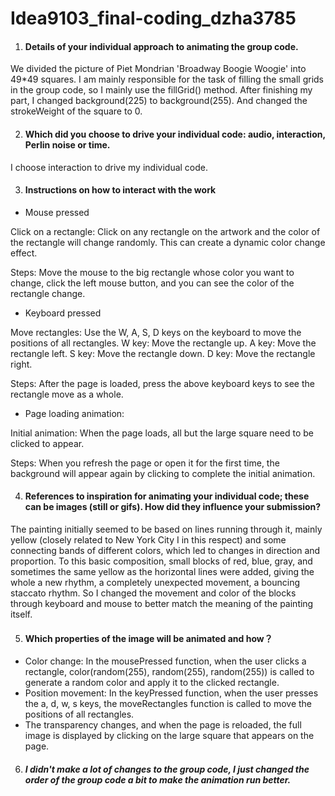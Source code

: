 # Idea9103_final-coding_dzha3785
1. #### Details of your individual approach to animating the group code.
We divided the picture of Piet Mondrian 'Broadway Boogie Woogie' into 49*49 squares. I am mainly responsible for the task of filling the small grids in the group code, so I mainly use the fillGrid() method. After finishing my part, I changed background(225) to background(255). And changed the strokeWeight of the square to 0.

2. #### Which did you choose to drive your individual code: audio, interaction, Perlin noise or time.
I choose interaction to drive my individual code.

3. #### Instructions on how to interact with the work 
- Mouse pressed

Click on a rectangle: Click on any rectangle on the artwork and the color of the rectangle will change randomly. This can create a dynamic color change effect.

Steps: Move the mouse to the big rectangle whose color you want to change, click the left mouse button, and you can see the color of the rectangle change.

- Keyboard pressed

Move rectangles: Use the W, A, S, D keys on the keyboard to move the positions of all rectangles.
W key: Move the rectangle up. 
A key: Move the rectangle left. 
S key: Move the rectangle down. 
D key: Move the rectangle right.

Steps: After the page is loaded, press the above keyboard keys to see the rectangle move as a whole.

- Page loading animation:

Initial animation: When the page loads, all but the large square need to be clicked to appear.

Steps: When you refresh the page or open it for the first time, the background will appear again by clicking to complete the initial animation.

4. #### References to inspiration for animating your individual code; these can be images (still or gifs). How did they influence your submission?
The painting initially seemed to be based on lines running through it, mainly yellow (closely related to New York City I in this respect) and some connecting bands of different colors, which led to changes in direction and proportion. To this basic composition, small blocks of red, blue, gray, and sometimes the same yellow as the horizontal lines were added, giving the whole a new rhythm, a completely unexpected movement, a bouncing staccato rhythm. So I changed the movement and color of the blocks through keyboard and mouse to better match the meaning of the painting itself.

5. #### Which properties of the image will be animated and how？
- Color change:  In the mousePressed function, when the user clicks a rectangle, color(random(255), random(255), random(255)) is called to generate a random color and apply it to the clicked rectangle. 
- Position movement:  In the keyPressed function, when the user presses the a, d, w, s keys, the moveRectangles function is called to move the positions of all rectangles.
- The transparency changes, and when the page is reloaded, the full image is displayed by clicking on the large square that appears on the page.

6. ##### I didn't make a lot of changes to the group code, I just changed the order of the group code a bit to make the animation run better.